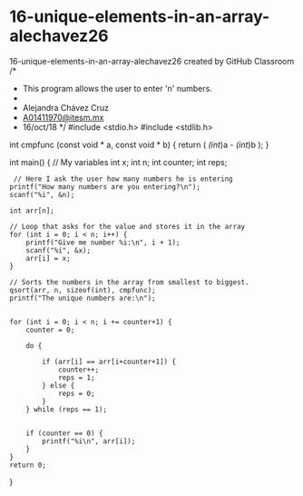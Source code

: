 # 16-unique-elements-in-an-array-alechavez26
16-unique-elements-in-an-array-alechavez26 created by GitHub Classroom
/*
 * This program allows the user to enter 'n' numbers.
 *
 * Alejandra Chávez Cruz
 * A01411970@itesm.mx
 * 16/oct/18
 */
#include <stdio.h>
#include <stdlib.h>

int cmpfunc (const void * a, const void * b) {
    return ( *(int*)a - *(int*)b );
}

int main() {
    // My variables
    int x;
    int n;
    int counter;
    int reps;

     // Here I ask the user how many numbers he is entering
    printf("How many numbers are you entering?\n");
    scanf("%i", &n);

    int arr[n];

    // Loop that asks for the value and stores it in the array
    for (int i = 0; i < n; i++) {
        printf("Give me number %i:\n", i + 1);
        scanf("%i", &x);
        arr[i] = x;
    }

    // Sorts the numbers in the array from smallest to biggest.
    qsort(arr, n, sizeof(int), cmpfunc);
    printf("The unique numbers are:\n");


    for (int i = 0; i < n; i += counter+1) {
        counter = 0;

        do {

            if (arr[i] == arr[i+counter+1]) {
                counter++;
                reps = 1;
            } else {
                reps = 0;
            }
        } while (reps == 1);

        
        if (counter == 0) {
            printf("%i\n", arr[i]);
        }
    }
    return 0;
}
